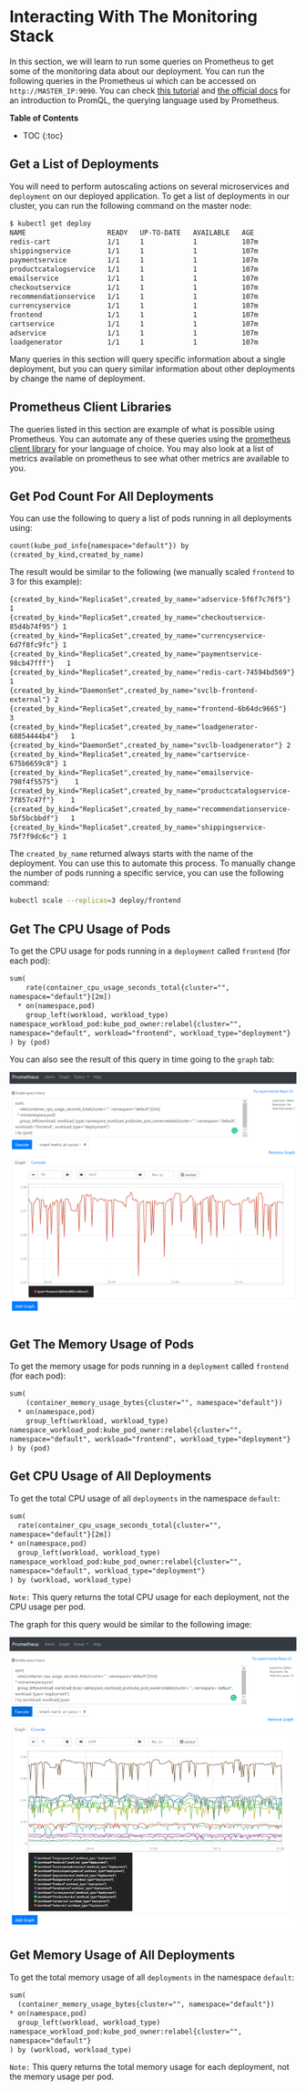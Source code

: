 # Interacting With The Monitoring Stack

In this section, we will learn to run some queries on Prometheus to get some of the monitoring
data about our deployment. You can run the following queries in the Prometheus ui
which can be accessed on `http://MASTER_IP:9090`. You can check [this tutorial](https://opensource.com/article/19/11/introduction-monitoring-prometheus)
and [the official docs](https://prometheus.io/docs/prometheus/latest/querying/basics/)
for an introduction to PromQL, the querying language used by Prometheus.

**Table of Contents**
- TOC
{:toc}

## Get a List of Deployments

You will need to perform autoscaling actions on several microservices and `deployment` on our deployed application.
To get a list of deployments in our cluster, you can run the following command on the master node:

```console
$ kubectl get deploy
NAME                    READY   UP-TO-DATE   AVAILABLE   AGE
redis-cart              1/1     1            1           107m
shippingservice         1/1     1            1           107m
paymentservice          1/1     1            1           107m
productcatalogservice   1/1     1            1           107m
emailservice            1/1     1            1           107m
checkoutservice         1/1     1            1           107m
recommendationservice   1/1     1            1           107m
currencyservice         1/1     1            1           107m
frontend                1/1     1            1           107m
cartservice             1/1     1            1           107m
adservice               1/1     1            1           107m
loadgenerator           1/1     1            1           107m
```

Many queries in this section will query specific information about a single deployment, but you can query similar information
about other deployments by change the name of deployment.

## Prometheus Client Libraries

The queries listed in this section are example of what is possible using Prometheus. You can automate any of
these queries using the [prometheus client library](https://prometheus.io/docs/instrumenting/clientlibs/)
for your language of choice. You may also look at a list of metrics available on prometheus to see what other
metrics are available to you.

## Get Pod Count For All Deployments

You can use the following to query a list of pods running in all deployments using:

```promql
count(kube_pod_info{namespace="default"}) by (created_by_kind,created_by_name)
```

The result would be similar to the following (we manually scaled `frontend` to 3 for this example):

```
{created_by_kind="ReplicaSet",created_by_name="adservice-5f6f7c76f5"}	1
{created_by_kind="ReplicaSet",created_by_name="checkoutservice-85d4b74f95"}	1
{created_by_kind="ReplicaSet",created_by_name="currencyservice-6d7f8fc9fc"}	1
{created_by_kind="ReplicaSet",created_by_name="paymentservice-98cb47fff"}	1
{created_by_kind="ReplicaSet",created_by_name="redis-cart-74594bd569"}	1
{created_by_kind="DaemonSet",created_by_name="svclb-frontend-external"}	2
{created_by_kind="ReplicaSet",created_by_name="frontend-6b64dc9665"}	3
{created_by_kind="ReplicaSet",created_by_name="loadgenerator-68854444b4"}	1
{created_by_kind="DaemonSet",created_by_name="svclb-loadgenerator"}	2
{created_by_kind="ReplicaSet",created_by_name="cartservice-675b6659c8"}	1
{created_by_kind="ReplicaSet",created_by_name="emailservice-798f4f5575"}	1
{created_by_kind="ReplicaSet",created_by_name="productcatalogservice-7f857c47f"}	1
{created_by_kind="ReplicaSet",created_by_name="recommendationservice-5bf5bcbbdf"}	1
{created_by_kind="ReplicaSet",created_by_name="shippingservice-75f7f9dc6c"}	1
```

The `created_by_name` returned always starts with the name of the deployment. You can
use this to automate this process. To manually change the number of pods running
a specific service, you can use the following command:

```sh
kubectl scale --replicas=3 deploy/frontend
```

## Get The CPU Usage of Pods

To get the CPU usage for pods running in a `deployment` called `frontend` (for each pod):

```promql
sum(
    rate(container_cpu_usage_seconds_total{cluster="", namespace="default"}[2m])
  * on(namespace,pod)
    group_left(workload, workload_type) namespace_workload_pod:kube_pod_owner:relabel{cluster="", namespace="default", workload="frontend", workload_type="deployment"}
) by (pod)
```

You can also see the result of this query in time going to the `graph` tab:

[![Screenshot of load generator](./img/prometheus-01.png)](./img/prometheus-01.png)

## Get The Memory Usage of Pods

To get the memory usage for pods running in a `deployment` called `frontend` (for each pod):

```promql
sum(
    (container_memory_usage_bytes{cluster="", namespace="default"})
  * on(namespace,pod)
    group_left(workload, workload_type) namespace_workload_pod:kube_pod_owner:relabel{cluster="", namespace="default", workload="frontend", workload_type="deployment"}
) by (pod)
```

## Get CPU Usage of All Deployments

To get the total CPU usage of all `deployments` in the namespace `default`:

```promql
sum(
  rate(container_cpu_usage_seconds_total{cluster="", namespace="default"}[2m])
* on(namespace,pod)
  group_left(workload, workload_type) namespace_workload_pod:kube_pod_owner:relabel{cluster="", namespace="default", workload_type="deployment"}
) by (workload, workload_type)
```

`Note:` This query returns the total CPU usage for each deployment, not the CPU usage per pod.

The graph for this query would be similar to the following image:

[![Screenshot of load generator](./img/prometheus-02.png)](./img/prometheus-02.png)

## Get Memory Usage of All Deployments

To get the total memory usage of all `deployments` in the namespace `default`:

```promql
sum(
  (container_memory_usage_bytes{cluster="", namespace="default"})
* on(namespace,pod)
  group_left(workload, workload_type) namespace_workload_pod:kube_pod_owner:relabel{cluster="", namespace="default"}
) by (workload, workload_type)
```

`Note:` This query returns the total memory usage for each deployment, not the memory usage per pod.
